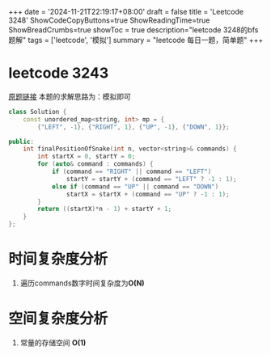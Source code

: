 +++
date = '2024-11-21T22:19:17+08:00'
draft = false
title = 'Leetcode 3248'
ShowCodeCopyButtons=true
ShowReadingTime=true
ShowBreadCrumbs=true
showToc = true
description="leetcode 3248的bfs题解" 
tags = ['leetcode', '模拟']
summary = "leetcode 每日一题，简单题"
+++
# leetcode 3243

[原题链接](https://leetcode.cn/problems/snake-in-matrix/description/)
本题的求解思路为：模拟即可
```C++
class Solution {
    const unordered_map<string, int> mp = {
        {"LEFT", -1}, {"RIGHT", 1}, {"UP", -1}, {"DOWN", 1}};

public:
    int finalPositionOfSnake(int n, vector<string>& commands) {
        int startX = 0, startY = 0;
        for (auto& command : commands) {
            if (command == "RIGHT" || command == "LEFT")
                startY = startY + (command == "LEFT" ? -1 : 1);
            else if (command == "UP" || command == "DOWN")
                startX = startX + (command == "UP" ? -1 : 1);
        }
        return ((startX)*n - 1) + startY + 1;
    }
};
```
# 时间复杂度分析
1. 遍历commands数字时间复杂度为**O(N)**
# 空间复杂度分析
1. 常量的存储空间 **O(1)**
